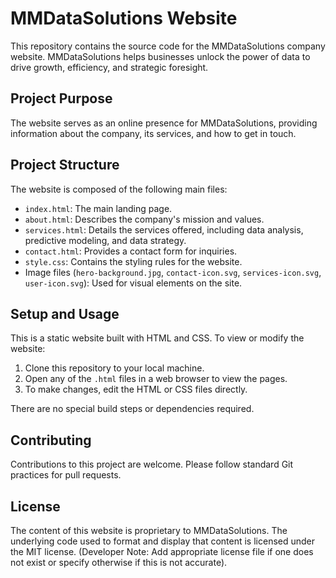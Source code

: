 # MMDataSolutions Website

This repository contains the source code for the MMDataSolutions company website. MMDataSolutions helps businesses unlock the power of data to drive growth, efficiency, and strategic foresight.

## Project Purpose

The website serves as an online presence for MMDataSolutions, providing information about the company, its services, and how to get in touch.

## Project Structure

The website is composed of the following main files:

- `index.html`: The main landing page.
- `about.html`: Describes the company's mission and values.
- `services.html`: Details the services offered, including data analysis, predictive modeling, and data strategy.
- `contact.html`: Provides a contact form for inquiries.
- `style.css`: Contains the styling rules for the website.
- Image files (`hero-background.jpg`, `contact-icon.svg`, `services-icon.svg`, `user-icon.svg`): Used for visual elements on the site.

## Setup and Usage

This is a static website built with HTML and CSS. To view or modify the website:

1. Clone this repository to your local machine.
2. Open any of the `.html` files in a web browser to view the pages.
3. To make changes, edit the HTML or CSS files directly.

There are no special build steps or dependencies required.

## Contributing

Contributions to this project are welcome. Please follow standard Git practices for pull requests.

## License

The content of this website is proprietary to MMDataSolutions. The underlying code used to format and display that content is licensed under the MIT license. (Developer Note: Add appropriate license file if one does not exist or specify otherwise if this is not accurate).